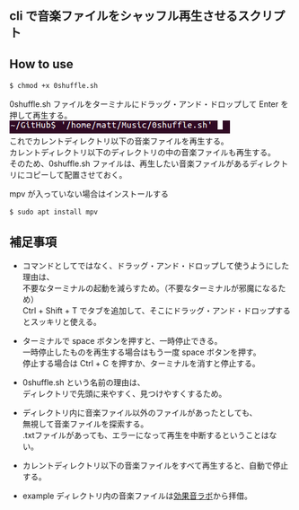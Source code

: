 ## cli で音楽ファイルをシャッフル再生させるスクリプト

## How to use
```bash
$ chmod +x 0shuffle.sh
```
0shuffle.sh ファイルをターミナルにドラッグ・アンド・ドロップして Enter を押して再生する。  
![how_to_use.png](https://github.com/matt-note/mpv-shuffle-cli/blob/master/how_to_use.png)  
これでカレントディレクトリ以下の音楽ファイルを再生する。  
カレントディレクトリ以下のディレクトリの中の音楽ファイルも再生する。  
そのため、0shuffle.sh ファイルは、再生したい音楽ファイルがあるディレクトリにコピーして配置させておく。  

mpv が入っていない場合はインストールする  
```bash
$ sudo apt install mpv
```

## 補足事項
* コマンドとしてではなく、ドラッグ・アンド・ドロップして使うようにした理由は、  
不要なターミナルの起動を減らすため。（不要なターミナルが邪魔になるため）  
Ctrl + Shift + T でタブを追加して、そこにドラッグ・アンド・ドロップするとスッキリと使える。  

* ターミナルで space ボタンを押すと、一時停止できる。  
一時停止したものを再生する場合はもう一度 space ボタンを押す。  
停止する場合は Ctrl + C を押すか、ターミナルを消すと停止する。

* 0shuffle.sh という名前の理由は、  
ディレクトリで先頭に来やすく、見つけやすくするため。

* ディレクトリ内に音楽ファイル以外のファイルがあったとしても、  
無視して音楽ファイルを探索する。  
.txtファイルがあっても、エラーになって再生を中断するということはない。  

* カレントディレクトリ以下の音楽ファイルをすべて再生すると、自動で停止する。
* example ディレクトリ内の音楽ファイルは[効果音ラボ](https://soundeffect-lab.info/)から拝借。
